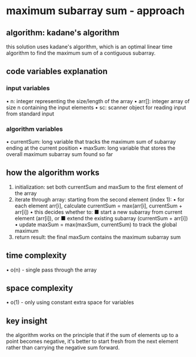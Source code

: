 # maximum subarray sum - approach

## algorithm: kadane's algorithm

this solution uses kadane's algorithm, which is an optimal linear time algorithm to find the maximum sum of a contiguous subarray.

## code variables explanation

### input variables

• n: integer representing the size/length of the array
• arr[]: integer array of size n containing the input elements
• sc: scanner object for reading input from standard input

### algorithm variables

• currentSum: long variable that tracks the maximum sum of subarray ending at the current position
• maxSum: long variable that stores the overall maximum subarray sum found so far

## how the algorithm works

1. initialization: set both currentSum and maxSum to the first element of the array
2. iterate through array: starting from the second element (index 1):
   • for each element arr[i], calculate currentSum = max(arr[i], currentSum + arr[i])
   • this decides whether to:
     ■ start a new subarray from current element (arr[i]), or
     ■ extend the existing subarray (currentSum + arr[i])
   • update maxSum = max(maxSum, currentSum) to track the global maximum
3. return result: the final maxSum contains the maximum subarray sum

## time complexity

• o(n) - single pass through the array

## space complexity

• o(1) - only using constant extra space for variables

## key insight

the algorithm works on the principle that if the sum of elements up to a point becomes negative, it's better to start fresh from the next element rather than carrying the negative sum forward.
